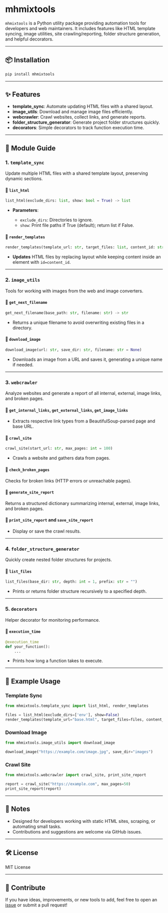 
# mhmixtools

`mhmixtools` is a Python utility package providing automation tools for developers and web maintainers. It includes features like HTML template syncing, image utilities, site crawling/reporting, folder structure generation, and helpful decorators.

---

## 📦 Installation

```bash
pip install mhmixtools
````

---

## ✨ Features

* **template\_sync**: Automate updating HTML files with a shared layout.
* **image\_utils**: Download and manage image files efficiently.
* **webcrawler**: Crawl websites, collect links, and generate reports.
* **folder\_structure\_generator**: Generate project folder structures quickly.
* **decorators**: Simple decorators to track function execution time.

---

## 🧩 Module Guide

### 1. `template_sync`

Update multiple HTML files with a shared template layout, preserving dynamic sections.

#### 🔹 `list_html`

```python
list_html(exclude_dirs: list, show: bool = True) -> list
```

* **Parameters**:

  * `exclude_dirs`: Directories to ignore.
  * `show`: Print file paths if True (default); return list if False.

#### 🔹 `render_templates`

```python
render_templates(template_url: str, target_files: list, content_id: str, indent: int = 4)
```

* **Updates** HTML files by replacing layout while keeping content inside an element with `id=content_id`.

---

### 2. `image_utils`

Tools for working with images from the web and image converters.

#### 🔹 `get_next_filename`

```python
get_next_filename(base_path: str, filename: str) -> str
```

* Returns a unique filename to avoid overwriting existing files in a directory.

#### 🔹 `download_image`

```python
download_image(url: str, save_dir: str, filename: str = None)
```

* Downloads an image from a URL and saves it, generating a unique name if needed.

---

### 3. `webcrawler`

Analyze websites and generate a report of all internal, external, image links, and broken pages.

#### 🔹 `get_internal_links`, `get_external_links`, `get_image_links`

* Extracts respective link types from a BeautifulSoup-parsed page and base URL.

#### 🔹 `crawl_site`

```python
crawl_site(start_url: str, max_pages: int = 100)
```

* Crawls a website and gathers data from pages.

#### 🔹 `check_broken_pages`

Checks for broken links (HTTP errors or unreachable pages).

#### 🔹 `generate_site_report`

Returns a structured dictionary summarizing internal, external, image links, and broken pages.

#### 🔹 `print_site_report` and `save_site_report`

* Display or save the crawl results.

---

### 4. `folder_structure_generator`

Quickly create nested folder structures for projects.

#### 🔹 `list_files`

```python
list_files(base_dir: str, depth: int = 1, prefix: str = "")
```

* Prints or returns folder structure recursively to a specified depth.

---

### 5. `decorators`

Helper decorator for monitoring performance.

#### 🔹 `execution_time`

```python
@execution_time
def your_function():
    ...
```

* Prints how long a function takes to execute.

---

## 🧪 Example Usage

### Template Sync

```python
from mhmixtools.template_sync import list_html, render_templates

files = list_html(exclude_dirs=['env'], show=False)
render_templates(template_url="base.html", target_files=files, content_id="content")
```

### Download Image

```python
from mhmixtools.image_utils import download_image

download_image("https://example.com/image.jpg", save_dir="images")
```

### Crawl Site

```python
from mhmixtools.webcrawler import crawl_site, print_site_report

report = crawl_site("https://example.com", max_pages=50)
print_site_report(report)
```

---

## 📌 Notes

* Designed for developers working with static HTML sites, scraping, or automating small tasks.
* Contributions and suggestions are welcome via GitHub issues.

---

## 🛠️ License

MIT License

---

## 🤝 Contribute

If you have ideas, improvements, or new tools to add, feel free to open an [issue](https://github.com/mahamudh472/mhmixtools/issues) or submit a pull request!

